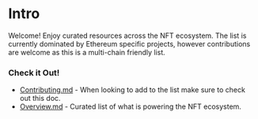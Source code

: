 # Intro
Welcome! Enjoy curated resources across the NFT ecosystem. The list is currently dominated by Ethereum specific projects, however contributions are welcome as this is a multi-chain friendly list. 

### Check it Out!

- [Contributing.md](https://github.com/East-E/NFT-Ecosystem/blob/main/Contributing.md) - When looking to add to the list make sure to check out this doc.
- [Overview.md](https://github.com/East-E/NFT-Ecosystem/blob/main/Overview.md) - Curated list of what is powering the NFT ecosystem. 
